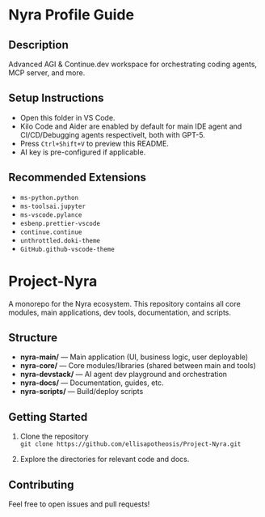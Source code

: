 # Nyra Profile Guide

## Description
Advanced AGI & Continue.dev workspace for orchestrating coding agents, MCP server, and more.

## Setup Instructions
- Open this folder in VS Code.
- Kilo Code and Aider are enabled by default for main IDE agent and CI/CD/Debugging agents respectivelt, both with GPT-5.
- Press `Ctrl+Shift+V` to preview this README.
- AI key is pre-configured if applicable.

## Recommended Extensions
- `ms-python.python`
- `ms-toolsai.jupyter`
- `ms-vscode.pylance`
- `esbenp.prettier-vscode`
- `continue.continue`
- `unthrottled.doki-theme`
- `GitHub.github-vscode-theme`

# Project-Nyra

A monorepo for the Nyra ecosystem. This repository contains all core modules, main applications, dev tools, documentation, and scripts.

## Structure

- **nyra-main/** — Main application (UI, business logic, user deployable)
- **nyra-core/** — Core modules/libraries (shared between main and tools)
- **nyra-devstack/** — AI agent dev playground and orchestration
- **nyra-docs/** — Documentation, guides, etc.
- **nyra-scripts/** — Build/deploy scripts

## Getting Started

1. Clone the repository  
   `git clone https://github.com/ellisapotheosis/Project-Nyra.git`

2. Explore the directories for relevant code and docs.

## Contributing

Feel free to open issues and pull requests!

